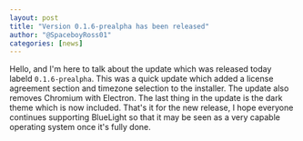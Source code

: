 ```yaml
---
layout: post
title: "Version 0.1.6-prealpha has been released"
author: "@SpaceboyRoss01"
categories: [news]
---
```


Hello, and I'm here to talk about the update which was released today labeld `0.1.6-prealpha`. This was a quick update which added a license agreement section and timezone selection to the installer. The update also removes Chromium with Electron. The last thing in the update is the dark theme which is now included. That's it for the new release, I hope everyone continues supporting BlueLight so that it may be seen as a very capable operating system once it's fully done.
